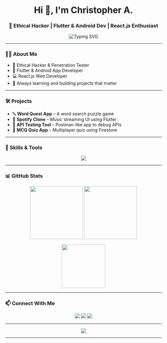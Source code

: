 <h1 align="center">Hi 👋, I'm Christopher A.</h1>
<h3 align="center">🚀 Ethical Hacker | Flutter & Android Dev | React.js Enthusiast</h3>

<p align="center">
  <img src="https://readme-typing-svg.demolab.com?font=Fira+Code&size=22&pause=1000&color=F75C7E&center=true&vCenter=true&width=440&lines=Passionate+about+Cybersecurity+%26+Development;Building+secure+and+scalable+apps+%F0%9F%94%91;Exploring+tech+at+the+core+%F0%9F%92%BB" alt="Typing SVG" />
</p>

---

### 👨‍💻 About Me

- 🔐 Ethical Hacker & Penetration Tester  
- 📱 Flutter & Android App Developer  
- 💻 React.js Web Developer  
- 🧠 Always learning and building projects that matter  

---

### 🛠️ Projects

- 🔤 **Word Quest App** – A word search puzzle game  
- 🎵 **Spotify Clone** – Music streaming UI using Flutter  
- 🔧 **API Testing Tool** – Postman-like app to debug APIs  
- 🧠 **MCQ Quiz App** – Multiplayer quiz using Firestore  

---

### 🧰 Skills & Tools

<p align="center">
  <img src="https://skillicons.dev/icons?i=cpp,java,python,js,flutter,androidstudio,react,html,css,nodejs,firebase,git,vscode,postman,linux" />
</p>

---

### 📊 GitHub Stats

<p align="center">
  <img src="https://github-readme-stats.vercel.app/api?username=CHRIS-7777&show_icons=true&theme=tokyonight&count_private=true" height="170px"/>
  <img src="https://streak-stats.demolab.com?user=CHRIS-7777&theme=tokyonight" height="170px"/>
</p>

<p align="center">
  <img src="https://github-readme-stats.vercel.app/api/top-langs/?username=CHRIS-7777&layout=compact&theme=tokyonight" height="140px"/>
</p>

---

### 📫 Connect With Me

<p align="center">
  <a href="mailto:christ234r@gmail.com"><img src="https://img.shields.io/badge/Email-D14836?style=for-the-badge&logo=gmail&logoColor=white"/></a>
  <a href="https://www.linkedin.com/in/chris-2oo4/"><img src="https://img.shields.io/badge/LinkedIn-blue?style=for-the-badge&logo=linkedin&logoColor=white"/></a>
  <a href="https://github.com/CHRIS-7777"><img src="https://img.shields.io/badge/GitHub-100000?style=for-the-badge&logo=github&logoColor=white"/></a>
</p>

---

<p align="center">
  <img src="https://quotes-github-readme.vercel.app/api?type=horizontal&theme=tokyonight" />
</p>

---

